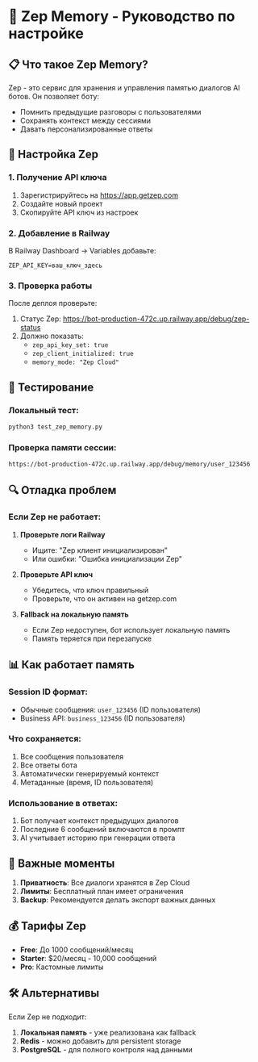 # 🧠 Zep Memory - Руководство по настройке

## 📋 Что такое Zep Memory?

Zep - это сервис для хранения и управления памятью диалогов AI ботов. Он позволяет боту:
- Помнить предыдущие разговоры с пользователями
- Сохранять контекст между сессиями
- Давать персонализированные ответы

## 🔧 Настройка Zep

### 1. Получение API ключа

1. Зарегистрируйтесь на https://app.getzep.com
2. Создайте новый проект
3. Скопируйте API ключ из настроек

### 2. Добавление в Railway

В Railway Dashboard → Variables добавьте:
```
ZEP_API_KEY=ваш_ключ_здесь
```

### 3. Проверка работы

После деплоя проверьте:
1. Статус Zep: https://bot-production-472c.up.railway.app/debug/zep-status
2. Должно показать:
   - `zep_api_key_set: true`
   - `zep_client_initialized: true`
   - `memory_mode: "Zep Cloud"`

## 🧪 Тестирование

### Локальный тест:
```bash
python3 test_zep_memory.py
```

### Проверка памяти сессии:
```
https://bot-production-472c.up.railway.app/debug/memory/user_123456
```

## 🔍 Отладка проблем

### Если Zep не работает:

1. **Проверьте логи Railway**
   - Ищите: "Zep клиент инициализирован"
   - Или ошибки: "Ошибка инициализации Zep"

2. **Проверьте API ключ**
   - Убедитесь, что ключ правильный
   - Проверьте, что он активен на getzep.com

3. **Fallback на локальную память**
   - Если Zep недоступен, бот использует локальную память
   - Память теряется при перезапуске

## 📊 Как работает память

### Session ID формат:
- Обычные сообщения: `user_123456` (ID пользователя)
- Business API: `business_123456` (ID пользователя)

### Что сохраняется:
1. Все сообщения пользователя
2. Все ответы бота
3. Автоматически генерируемый контекст
4. Метаданные (время, ID пользователя)

### Использование в ответах:
1. Бот получает контекст предыдущих диалогов
2. Последние 6 сообщений включаются в промпт
3. AI учитывает историю при генерации ответа

## 🚨 Важные моменты

1. **Приватность**: Все диалоги хранятся в Zep Cloud
2. **Лимиты**: Бесплатный план имеет ограничения
3. **Backup**: Рекомендуется делать экспорт важных данных

## 💰 Тарифы Zep

- **Free**: До 1000 сообщений/месяц
- **Starter**: $20/месяц - 10,000 сообщений
- **Pro**: Кастомные лимиты

## 🛠 Альтернативы

Если Zep не подходит:
1. **Локальная память** - уже реализована как fallback
2. **Redis** - можно добавить для persistent storage
3. **PostgreSQL** - для полного контроля над данными